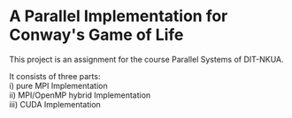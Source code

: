 # A Parallel Implementation for Conway's Game of Life

This project is an assignment for the course Parallel Systems of DIT-NKUA.

It consists of three parts: <br />
		i) pure MPI Implementation <br />
	ii) MPI/OpenMP hybrid Implementation <br />
iii) CUDA Implementation <br />
